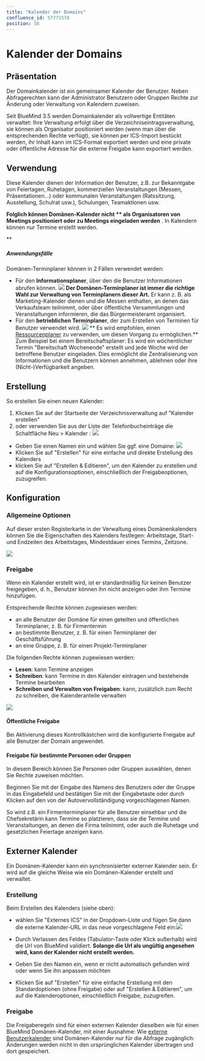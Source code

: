 ```yaml
---
title: "Kalender der Domains"
confluence_id: 57771578
position: 58
---
```

# Kalender der Domains


## Präsentation

Der Domainkalender ist ein gemeinsamer Kalender der Benutzer. Neben Abfragerechten kann der Administrator Benutzern oder Gruppen Rechte zur Änderung oder Verwaltung von Kalendern zuweisen.

Seit BlueMind 3.5 werden Domainkalender als vollwertige Entitäten verwaltet: Ihre Verwaltung erfolgt über die Verzeichniseintragsverwaltung, sie können als Organisator positioniert werden (wenn man über die entsprechenden Rechte verfügt), sie können per ICS-Import bestückt werden, ihr Inhalt kann im ICS-Format exportiert werden und eine private oder öffentliche Adresse für die externe Freigabe kann exportiert werden.


## Verwendung

Diese Kalender dienen der Information der Benutzer, z.B. zur Bekanntgabe von Feiertagen, Ruhetagen, kommerziellen Veranstaltungen (Messen, Präsentationen...) oder kommunalen Veranstaltungen (Ratssitzung, Ausstellung, Schulrat usw.), Schulungen, Teamaktionen usw.

 **Folglich können Domänen-Kalender nicht  ** als Organisatoren von Meetings positioniert oder zu Meetings eingeladen werden** . In Kalendern können nur Termine erstellt werden.


 ** 

##### Anwendungsfälle

Domänen-Terminplaner können in 2 Fällen verwendet werden:

- Für den **Informationsplaner**, über den die Benutzer Informationen abrufen können.  ![](../../attachments/57771578/57771591.png)  **Der Domänen-Terminplaner ist immer die richtige Wahl zur Verwaltung von Terminplanern dieser Art.** Er kann z. B. als Marketing-Kalender dienen und die Messen enthalten, an denen das Verkaufsteam teilnimmt, oder über öffentliche Versammlungen und Veranstaltungen informieren, die das Bürgermeisteramt organisiert.
- Für den **betrieblichen Terminplaner**, der zum Erstellen von Terminen für Benutzer verwendet wird.  ![](../../attachments/57771578/57771591.png)  ** Es wird empfohlen, einen [Ressourcenplaner](https://forge.bluemind.net/confluence/display/DA/.Les+ressources+vBM-4.0) zu verwenden, um diesen Vorgang zu ermöglichen.** Zum Beispiel bei einem Bereitschaftsplaner: Es wird ein wöchentlicher Termin "Bereitschaft Wochenende" erstellt und jede Woche wird der betroffene Benutzer eingeladen. Dies ermöglicht die Zentralisierung von Informationen und die Benutzern können  annehmen, ablehnen oder ihre (Nicht-)Verfügbarkeit angeben.


## Erstellung

So erstellen Sie einen neuen Kalender:

1. Klicken Sie auf der Startseite der Verzeichnisverwaltung auf "Kalender erstellen"
2. oder verwenden Sie aus der Liste der Telefonbucheinträge die Schaltfläche Neu > Kalender : ![](../../attachments/57771578/57771590.png)


- Geben Sie einen Namen ein und wählen Sie ggf. eine Domaine: ![](../../attachments/57771578/57771588.png)
- Klicken Sie auf "Erstellen" für eine einfache und direkte Erstellung des Kalenders
- klicken Sie auf "Erstellen & Editieren", um den Kalender zu erstellen und auf die Konfigurationsoptionen, einschließlich der Freigabeoptionen, zuzugreifen.


## Konfiguration

### Allgemeine Optionen

Auf dieser ersten Registerkarte in der Verwaltung eines Domänenkalenders können Sie die Eigenschaften des Kalenders festlegen: Arbeitstage, Start- und Endzeiten des Arbeitstages, Mindestdauer eines Termins, Zeitzone.

![](../../attachments/57771578/57771584.png)

### Freigabe

Wenn ein Kalender erstellt wird, ist er standardmäßig für keinen Benutzer freigegeben, d. h., Benutzer können ihn nicht anzeigen oder ihm Termine hinzufügen.

Entsprechende Rechte können zugewiesen werden:

- an alle Benutzer der Domäne für einen geteilten und öffentlichen Terminplaner, z. B. für Firmentermin
- an bestimmte Benutzer, z. B. für einen Terminplaner der Geschäftsführung
- an eine Gruppe, z. B. für einen Projekt-Terminplaner


Die folgenden Rechte können zugewiesen werden:

- **Lesen**: kann Termine anzeigen
- **Schreiben**: kann Termine in den Kalender eintragen und bestehende Termine bearbeiten
- **Schreiben und Verwalten von Freigaben**: kann, zusätzlich zum Recht zu schreiben, die Kalenderanteile verwalten


![](../../attachments/57771578/57771586.png)

#### Öffentliche Freigabe

Bei Aktivierung dieses Kontrollkästchen wird die konfigurierte Freigabe auf alle Benutzer der Domain angewendet.

#### Freigabe für bestimmte Personen oder Gruppen

In diesem Bereich können Sie Personen oder Gruppen auswählen, denen Sie Rechte zuweisen möchten.

Beginnen Sie mit der Eingabe des Namens des Benutzers oder der Gruppe in das Eingabefeld und bestätigen Sie mit der Eingabetaste oder durch Klicken auf den von der Autovervollständigung vorgeschlagenen Namen.

So wird z.B. ein Firmenterminplaner für alle Benutzer einsehbar und die Chefsekretärin kann Termine so platzieren, dass sie die Termine und Veranstaltungen, an denen die Firma teilnimmt, oder auch die Ruhetage und gesetzlichen Feiertage anzeigen kann.

## Externer Kalender

Ein Domänen-Kalender kann ein synchronisierter externer Kalender sein. Er wird auf die gleiche Weise wie ein Domänen-Kalender erstellt und verwaltet.

### Erstellung

Beim Erstellen des Kalenders (siehe oben):

- wählen Sie "Externes ICS" in der Dropdown-Liste und fügen Sie dann die externe Kalender-URL in das neue vorgeschlagene Feld ein:![](../../attachments/57771578/57771582.png)

- Durch Verlassen des Feldes (Tabulator-Taste oder Klick außerhalb) wird die Url von BlueMind validiert. **Solange die Url als ungültig angesehen wird, kann der Kalender nicht erstellt werden.**
- Geben Sie den Namen ein, wenn er nicht automatisch gefunden wird oder wenn Sie ihn anpassen möchten
- Klicken Sie auf "Erstellen" für eine einfache Erstellung mit den Standardoptionen (ohne Freigabe) oder auf "Erstellen & Editieren", um auf die Kalenderoptionen, einschließlich Freigabe, zuzugreifen.


### Freigabe

Die Freigaberegeln sind für einen externen Kalender dieselben wie für einen BlueMind Domänen-Kalender, mit einer Ausnahme: Wie [externe Benutzerkalender](/Guide_de_l_utilisateur/L_agenda/Les_calendriers_externes/) sind Domänen-Kalender nur für die Abfrage zugänglich: Änderungen werden nicht in den ursprünglichen Kalender übertragen und dort gespeichert.


